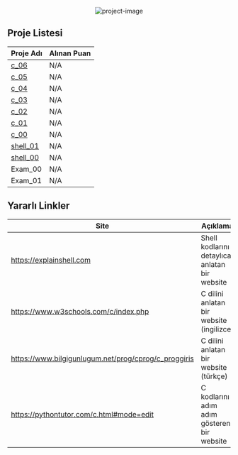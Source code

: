<p align="center"><img src="https://socialify.git.ci/akifdora/42_piscine/image?description=1&amp;forks=1&amp;issues=1&amp;language=1&amp;name=1&amp;owner=1&amp;pulls=1&amp;stargazers=1&amp;theme=Light" alt="project-image"></p>

## Proje Listesi
| Proje Adı  | Alınan Puan  |   
|---|---|
| [c_06](https://github.com/akifdora/42kocaeli_piscine/tree/main/c_06) | N/A | 
| [c_05](https://github.com/akifdora/42kocaeli_piscine/tree/main/c_05) | N/A | 
| [c_04](https://github.com/akifdora/42kocaeli_piscine/tree/main/c_04) | N/A | 
| [c_03](https://github.com/akifdora/42kocaeli_piscine/tree/main/c_03) | N/A | 
| [c_02](https://github.com/akifdora/42kocaeli_piscine/tree/main/c_02) | N/A | 
| [c_01](https://github.com/akifdora/42kocaeli_piscine/tree/main/c_01) | N/A | 
| [c_00](https://github.com/akifdora/42kocaeli_piscine/tree/main/c_00) | N/A | 
| [shell_01](https://github.com/akifdora/42kocaeli_piscine/tree/main/shell_01) | N/A |  
| [shell_00](https://github.com/akifdora/42kocaeli_piscine/tree/main/shell_00) | N/A |
| Exam_00 | N/A |
| Exam_01 | N/A |

## Yararlı Linkler
| Site | Açıklama  |   
|---|---|
| https://explainshell.com | Shell kodlarını detaylıca anlatan bir website | 
| https://www.w3schools.com/c/index.php | C dilini anlatan bir website (ingilizce) | 
| https://www.bilgigunlugum.net/prog/cprog/c_proggiris | C dilini anlatan bir website (türkçe) | 
| https://pythontutor.com/c.html#mode=edit | C kodlarını adım adım gösteren bir website |
